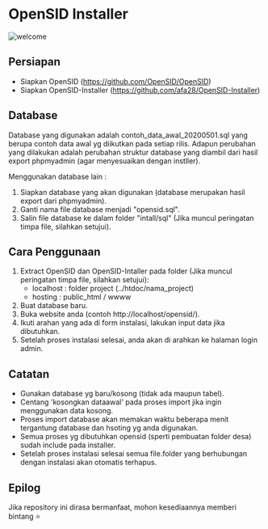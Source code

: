 # OpenSID Installer

![welcome](https://user-images.githubusercontent.com/57283157/80867836-8028fa00-8cc0-11ea-986c-142f153f02da.PNG)


## Persiapan
- Siapkan OpenSID (https://github.com/OpenSID/OpenSID)
- Siapkan OpenSID-Installer (https://github.com/afa28/OpenSID-Installer)

## Database
Database yang digunakan adalah contoh_data_awal_20200501.sql yang berupa contoh data awal yg diikutkan pada setiap rilis. Adapun perubahan yang dilakukan adalah perubahan struktur database yang diambil dari hasil export phpmyadmin (agar menyesuaikan dengan instller).

Menggunakan database lain :
1. Siapkan database yang akan digunakan (database merupakan hasil export dari phpmyadmin).
2. Ganti nama file database menjadi "opensid.sql".
3. Salin file database ke dalam folder "intall/sql" (Jika muncul peringatan timpa file, silahkan setujui).

## Cara Penggunaan
1. Extract OpenSID dan OpenSID-Intaller pada folder (Jika muncul peringatan timpa file, silahkan setujui):
   - localhost : folder project (../htdoc/nama_project)
   - hosting : public_html / wwww
2. Buat database baru.
3. Buka website anda (contoh http://localhost/opensid/).
4. Ikuti arahan yang ada di form instalasi, lakukan input data jika dibutuhkan.
5. Setelah proses instalasi selesai, anda akan di arahkan ke halaman login admin.


## Catatan
- Gunakan database yg baru/kosong (tidak ada maupun tabel).
- Centang 'kosongkan dataawal' pada proses import jika ingin menggunakan data kosong.
- Proses import database akan memakan waktu beberapa menit tergantung database dan hsoting yg anda digunakan.
- Semua proses yg dibutuhkan opensid (sperti pembuatan folder desa) sudah include pada installer.
- Setelah proses instalasi selesai semua file.folder yang berhubungan dengan instalasi akan otomatis terhapus.

## Epilog
Jika repository ini dirasa bermanfaat, mohon kesediaannya memberi bintang ⭐
